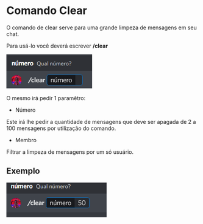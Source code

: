 # Comando Clear

O comando de clear serve para uma grande limpeza de mensagens em seu chat.

Para usá-lo você deverá escrever **/clear**

<img src="images/clear.png">

O mesmo irá pedir 1 paramêtro:

- Número

Este irá lhe pedir a quantidade de mensagens que deve ser apagada de 2 a 100 mensagens por utilização do comando.

- Membro

Filtrar a limpeza de mensagens por um só usuário.

## Exemplo 

<img src="images/clearex.png">